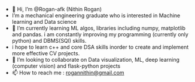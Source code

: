 - 👋 Hi, I’m @Rogan-afk (Nithin Rogan)
-  I’m a mechanical engineering graduate who is interested in Machine learning and Data science
- 🌱 I’m currently learning ML algos, libraries including numpy, matplotlib and pandas. i am constantly improving my programming (currently only python) and DBMS(SQl) skills.
- i hope to learn c++ and core DSA skills inorder to create and implement more effective CV projects.
- 💞️ I’m looking to collaborate on Data visualization, ML, deep learning (computer vision) and flask-python projects
- 📫 How to reach me :
  rogannithin@gmail.com

<!---
Rogan-afk/Rogan-afk is a ✨ special ✨ repository because its `README.md` (this file) appears on your GitHub profile.
You can click the Preview link to take a look at your changes.
--->
